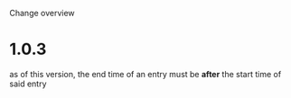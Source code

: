 Change overview
# 1.0.3
as of this version, the end time of an entry must be **after** the start time of said entry 